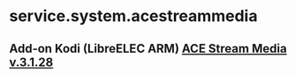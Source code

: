 # service.system.acestreammedia
## Add-on Kodi (LibreELEC ARM)  [ACE Stream Media v.3.1.28](http://acestream.org/ru/)
